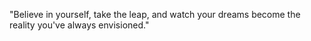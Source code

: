 "Believe in yourself, take the leap, and watch your dreams become the reality you've always envisioned."

